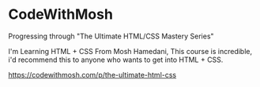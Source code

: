 # CodeWithMosh
Progressing through "The Ultimate HTML/CSS Mastery Series" 

I'm Learning HTML + CSS From Mosh Hamedani,
This course is incredible, i'd recommend this to anyone who wants to get into HTML + CSS. 

https://codewithmosh.com/p/the-ultimate-html-css 
